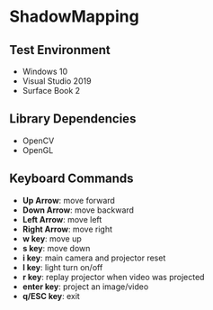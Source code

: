 # ShadowMapping
  

  
## Test Environment
  * Windows 10
  * Visual Studio 2019
  * Surface Book 2
  
## Library Dependencies
  * OpenCV
  * OpenGL

## Keyboard Commands
  * **Up Arrow**: move forward
  * **Down Arrow**: move backward
  * **Left Arrow**: move left
  * **Right Arrow**: move right
  * **w key**: move up
  * **s key**: move down
  * **i key**: main camera and projector reset
  * **l key**: light turn on/off
  * **r key**: replay projector when video was projected
  * **enter key**: project an image/video
  * **q/ESC key**: exit
